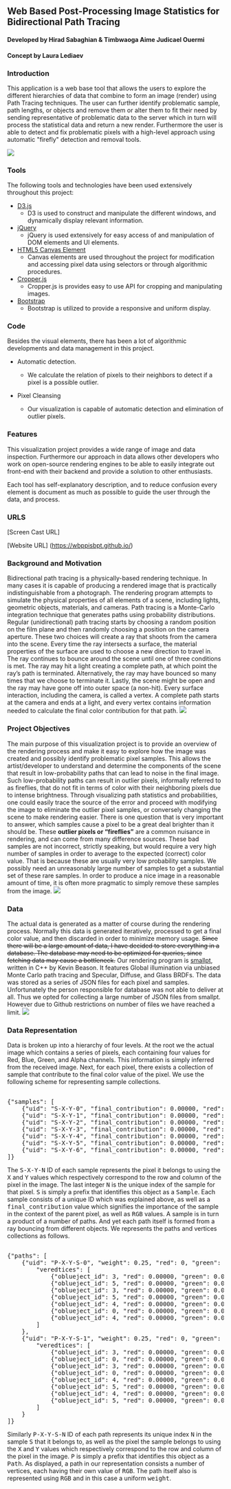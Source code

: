 ## Web Based Post-Processing Image Statistics for Bidirectional Path Tracing 
#### Developed by Hirad Sabaghian & Timbwaoga Aime Judicael Ouermi 
#### Concept by Laura Lediaev 

### Introduction 
This application is a web base tool that allows the users to explore the different hierarchies of data that combine to form an image (render) using Path Tracing techniques. The user can further identify problematic sample, path lengths, or objects and remove them or alter them to fit their need by sending representative of problematic data to the server which in turn will process the statistical data and return a new render. Furthermore the user is able to detect and fix problematic pixels with a high-level approach using automatic "firefly" detection and removal tools. 

![](http://kbladin.se/dmt_projects/img/monte_carlo/bunny_glass2.png) 

### Tools 
The following tools and technologies have been used extensively throughout this project: 
* [D3.js](https://d3js.org/) 
	* D3 is used to construct and manipulate the different windows, and dynamically display relevant information.
* [jQuery](https://jquery.com/) 
	* jQuery is used extensively for easy access of and manipulation of DOM elements and UI elements.
* [HTML5 Canvas Element](https://developer.mozilla.org/en-US/docs/Web/API/Canvas_API) 
	* Canvas elements are used throughout the project for modification and accessing pixel data using selectors or through algorithmic procedures.
* [Cropper.js](https://github.com/fengyuanchen/cropper) 
	* Cropper.js is provides easy to use API for cropping and manipulating images.
* [Bootstrap](http://getbootstrap.com/) 
	* Bootstrap is utilized to provide a responsive and uniform display.
	
### Code
Besides the visual elements, there has been a lot of algorithmic developments and data management in this project.
  
* Automatic detection.
	 * We calculate the relation of pixels to their neighbors to detect if a pixel is a possible outlier. 

* Pixel Cleansing
	 * Our visualization is capable of automatic detection and elimination of outlier pixels.

### Features
This visualization project provides a wide range of image and data inspection. Furthermore our approach in data allows other developers who work on open-source rendering engines to be able to easily integrate out front-end with their backend and provide a solution to other enthusiasts. 

Each tool has self-explanatory description, and to reduce confusion every element is document as much as possible to guide the user through the data, and process.

### URLS
[Screen Cast URL]

[Website URL] (https://wbppisbpt.github.io/)

### Background and Motivation 
Bidirectional path tracing is a physically-based rendering technique. In many cases it is capable of producing a rendered image that is practically indistinguishable from a photograph. The rendering program attempts to simulate the physical properties of all elements of a scene, including lights, geometric objects, materials, and cameras. Path tracing is a Monte-Carlo integration technique that generates paths using probability distributions. Regular (unidirectional) path tracing starts by choosing a random position on the film plane and then randomly choosing a position on the camera aperture. These two choices will create a ray that shoots from the camera into the scene. Every time the ray intersects a surface, the material properties of the surface are used to choose a new direction to travel in. The ray continues to bounce around the scene until one of three conditions is met. The ray may hit a light creating a complete path, at which point the ray’s path is terminated. Alternatively, the ray may have bounced so many times that we choose to terminate it. Lastly, the scene might be open and the ray may have gone off into outer space (a non-hit). Every surface interaction, including the camera, is called a vertex. A complete path starts at the camera and ends at a light, and every vertex contains information needed to calculate the final color contribution for that path. ![](http://graphics.stanford.edu/~henrik/images/imgs/cbox_pathtracing.jpg) 

### Project Objectives 
The main purpose of this visualization project is to provide an overview of the rendering process and make it easy to explore how the image was created and possibly identify problematic pixel samples. This allows the artist/developer to understand and determine the components of the scene that result in low-probability paths that can lead to noise in the final image. Such low-probability paths can result in outlier pixels, informally referred to as fireflies, that do not fit in terms of color with their neighboring pixels due to intense brightness. Through visualizing path statistics and probabilities, one could easily trace the source of the error and proceed with modifying the image to eliminate the outlier pixel samples, or conversely changing the scene to make rendering easier. There is one question that is very important to answer, which samples cause a pixel to be a great deal brighter than it should be. These **outlier pixels or “fireflies”** are a common nuisance in rendering, and can come from many difference sources. These bad samples are not incorrect, strictly speaking, but would require a very high number of samples in order to average to the expected (correct) color value. That is because these are usually very low probability samples. We possibly need an unreasonably large number of samples to get a substantial set of these rare samples. In order to produce a nice image in a reasonable amount of time, it is often more pragmatic to simply remove these samples from the image. ![](https://4.bp.blogspot.com/-dOR9w1pz7OU/VvjAk-l4OgI/AAAAAAAAA-k/bXjuYDtFYAIEaWuPLLy_taIPrai5i6vMw/s1600/25v36.png) 

### Data
The actual data is generated as a matter of course during the rendering process. Normally this data is generated iteratively, processed to get a final color value, and then discarded in order to minimize memory usage. <strike>Since there will be a large amount of data, I have decided to store everything in a database. The database may need to be optimized for queries, since fetching data may cause a bottleneck.</strike> Our rendering program is [smallpt](http://www.kevinbeason.com/smallpt/), written in C++ by Kevin Beason. It features Global illumination via unbiased Monte Carlo path tracing and Specular, Diffuse, and Glass BRDFs. The data was stored as a series of JSON files for each pixel and samples. Unfortunately the person responsible for database was not able to deliver at all. Thus we opted for collecting a large number of JSON files from smallpt. However due to Github restrictions on number of files we have reached a limit. ![](http://i.imgur.com/lqspf3w.png) 

### Data Representation
Data is broken up into a hierarchy of four levels. At the root we the actual image which contains a series of pixels, each containing four values for Red, Blue, Green, and Alpha channels. This information is simply inferred from the received image. Next, for each pixel, there exists a collection of sample that contribute to the final color value of the pixel. We use the following scheme for representing sample collections.

<pre>                        
{"samples": [
	{"uid": "S-X-Y-0", "final_contribution": 0.00000, "red": 0.00000, "green": 0.00000, "blue": 0.00000},
	{"uid": "S-X-Y-1", "final_contribution": 0.00000, "red": 0.00000, "green": 0.00000, "blue": 0.00000},
	{"uid": "S-X-Y-2", "final_contribution": 0.00000, "red": 0.00000, "green": 0.00000, "blue": 0.00000},
	{"uid": "S-X-Y-3", "final_contribution": 0.00000, "red": 0.00000, "green": 0.00000, "blue": 0.00000},
	{"uid": "S-X-Y-4", "final_contribution": 0.00000, "red": 0.00000, "green": 0.00000, "blue": 0.00000},
	{"uid": "S-X-Y-5", "final_contribution": 0.00000, "red": 0.00000, "green": 0.00000, "blue": 0.00000},
	{"uid": "S-X-Y-6", "final_contribution": 0.00000, "red": 0.00000, "green": 0.00000, "blue": 0.00000},
]}
</pre>

The <kbd>S-X-Y-N</kbd> ID of each sample represents the pixel it belongs to using the <kbd>X</kbd> and <kbd>Y</kbd> values which respectively correspond to the row and column of the pixel in the image. The last integer <kbd>N</kbd> is the unique index of the sample for that pixel. <kbd>S</kbd> is simply a prefix that identifies this object as a <kbd>Sample</kbd>. Each sample consists of a unique ID which was explained above, as well as a <kbd>final_contribution</kbd> value which signifies the importance of the sample in the context of the parent pixel, as well as <kbd>RGB</kbd> values. A sample is in turn a product of a number of paths. And yet each path itself is formed from a ray bouncing from different objects. We represents the paths and vertices collections as follows.

<pre>                        
{"paths": [
	{"uid": "P-X-Y-S-0", "weight": 0.25, "red": 0, "green": 0, "blue": 0,
		"veredtices": [
			{"oblueject_id": 3, "red": 0.00000, "green": 0.00000, "blue": 0.00000},
			{"oblueject_id": 5, "red": 0.00000, "green": 0.00000, "blue": 0.00000},
			{"oblueject_id": 3, "red": 0.00000, "green": 0.00000, "blue": 0.00000},
			{"oblueject_id": 5, "red": 0.00000, "green": 0.00000, "blue": 0.00000},
			{"oblueject_id": 4, "red": 0.00000, "green": 0.00000, "blue": 0.00000},
			{"oblueject_id": 0, "red": 0.00000, "green": 0.00000, "blue": 0.00000},
			{"oblueject_id": 4, "red": 0.00000, "green": 0.00000, "blue": 0.00000}
		]
	},
	{"uid": "P-X-Y-S-1", "weight": 0.25, "red": 0, "green": 0, "blue": 0,
		"veredtices": [
			{"oblueject_id": 3, "red": 0.00000, "green": 0.00000, "blue": 0.00000},
			{"oblueject_id": 0, "red": 0.00000, "green": 0.00000, "blue": 0.00000},
			{"oblueject_id": 3, "red": 0.00000, "green": 0.00000, "blue": 0.00000},
			{"oblueject_id": 0, "red": 0.00000, "green": 0.00000, "blue": 0.00000},
			{"oblueject_id": 4, "red": 0.00000, "green": 0.00000, "blue": 0.00000},
			{"oblueject_id": 5, "red": 0.00000, "green": 0.00000, "blue": 0.00000},
			{"oblueject_id": 4, "red": 0.00000, "green": 0.00000, "blue": 0.00000},
			{"oblueject_id": 5, "red": 0.00000, "green": 0.00000, "blue": 0.00000}
		]
	}
]} 
</pre>

Similarly <kbd>P-X-Y-S-N</kbd> ID of each path represents its unique index <kbd>N</kbd> in the sample <kbd>S</kbd> that it belongs to, as well as the pixel the sample belongs to using the <kbd>X</kbd> and <kbd>Y</kbd> values which respectively correspond to the row and column of the pixel in the image. <kbd>P</kbd> is simply a prefix that identifies this object as a <kbd>Path</kbd>. As displayed, a path in our representation consists a number of vertices, each having their own value of <kbd>RGB</kbd>. The path itself also is represented using <kbd>RGB</kbd> and in this case a uniform <kbd>weight</kbd>.
